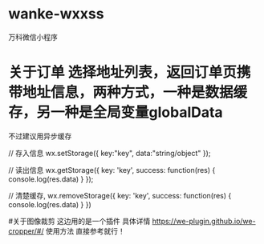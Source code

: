 # wanke-wxxss
万科微信小程序

# 关于订单 选择地址列表，返回订单页携带地址信息，两种方式，一种是数据缓存，另一种是全局变量globalData
不过建议用异步缓存

// 存入信息
wx.setStorage({
  key:"key",
  data:"string/object"
});

// 读出信息
wx.getStorage({
  key: 'key',
  success: function(res) {
      console.log(res.data)
  } 
});

// 清楚缓存,
wx.removeStorage({
  key: 'key',
  success: function(res) {
    console.log(res.data)
  } 
})

#关于图像裁剪 这边用的是一个插件
具体详情   https://we-plugin.github.io/we-cropper/#/
使用方法 直接参考就行！


